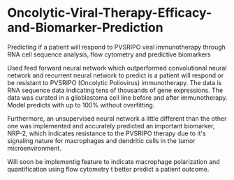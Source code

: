 # Oncolytic-Viral-Therapy-Efficacy-and-Biomarker-Prediction
Predicting if a patient will respond to PVSRIPO viral immunotherapy through RNA cell sequence analysis, flow cytometry and predictive biomarkers

Used feed forward neural network which outperformed convolutional neural network and recurrent neural network to predict is a patient will respond or be resistant to PVSRIPO (Oncolytic Poliovirus) immunotherapy. The data is RNA sequence data indicating tens of thousands of gene expressions. The data was curated in a glioblastoma cell line before and after immunotherapy. Model predicts with up to 100% without overfitting. 

Furthermore, an unsupervised neural network a little different than the other one was implemented and accurately predicted an important biomarker, NRP-2, which indicates resistance to the PVSRIPO therapy due to it's signaling nature for macrophages and dendritic cells in the tumor microenvironment.

Will soon be implementig feature to indicate macrophage polarization and quantification using flow cytometry t better predict a patient outcome.
